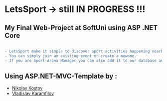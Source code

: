 # LetsSport -> still IN PROGRESS !!!
## My Final Web-Project at SoftUni using ASP .NET Core



```diff

- LetsSport make it simple to discover sport activities happening nearby, as well as the people that want to participate in them. 
- You can simply join an existing event or create a newone.
- If you are Sport-Arena Manager you can also add it to our database and gain more customers.

```

## Using ASP.NET-MVC-Template by :

- [Nikolay Kostov](https://github.com/NikolayIT)
- [Vladislav Karamfilov](https://github.com/vladislav-karamfilov)


